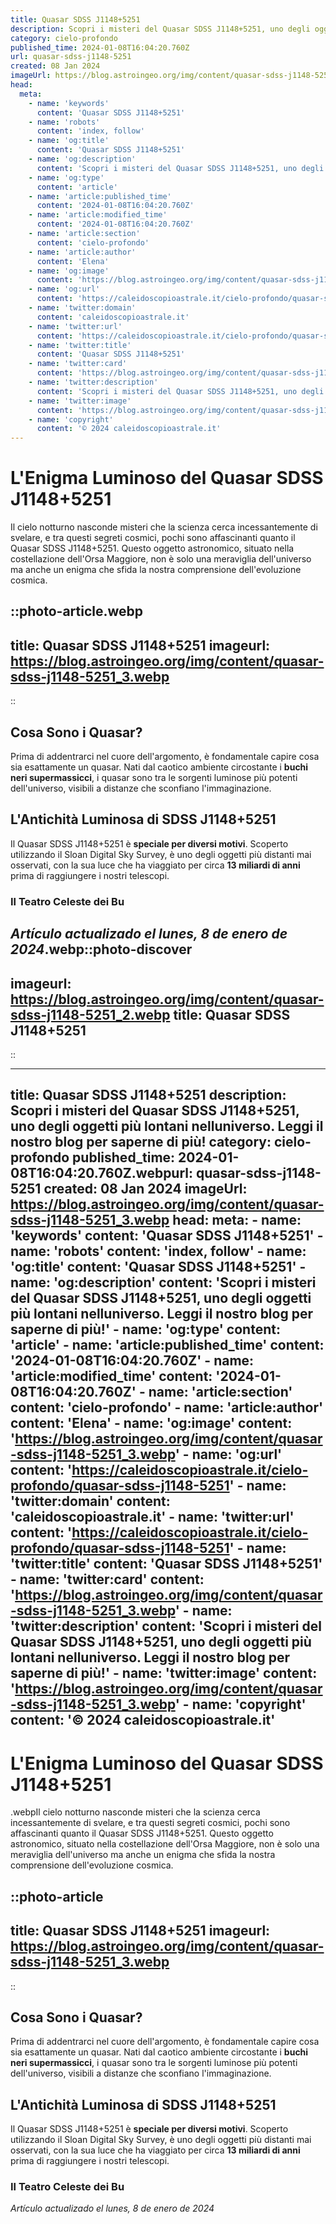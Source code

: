 ```yaml
---
title: Quasar SDSS J1148+5251
description: Scopri i misteri del Quasar SDSS J1148+5251, uno degli oggetti più lontani nelluniverso. Leggi il nostro blog per saperne di più!
category: cielo-profondo
published_time: 2024-01-08T16:04:20.760Z
url: quasar-sdss-j1148-5251
created: 08 Jan 2024
imageUrl: https://blog.astroingeo.org/img/content/quasar-sdss-j1148-5251_3.webp
head:
  meta:
    - name: 'keywords'
      content: 'Quasar SDSS J1148+5251'
    - name: 'robots'
      content: 'index, follow'
    - name: 'og:title'
      content: 'Quasar SDSS J1148+5251'
    - name: 'og:description'
      content: 'Scopri i misteri del Quasar SDSS J1148+5251, uno degli oggetti più lontani nelluniverso. Leggi il nostro blog per saperne di più!'
    - name: 'og:type'
      content: 'article'
    - name: 'article:published_time'
      content: '2024-01-08T16:04:20.760Z'
    - name: 'article:modified_time'
      content: '2024-01-08T16:04:20.760Z'
    - name: 'article:section'
      content: 'cielo-profondo'
    - name: 'article:author'
      content: 'Elena'
    - name: 'og:image'
      content: 'https://blog.astroingeo.org/img/content/quasar-sdss-j1148-5251_3.webp'
    - name: 'og:url'
      content: 'https://caleidoscopioastrale.it/cielo-profondo/quasar-sdss-j1148-5251'
    - name: 'twitter:domain'
      content: 'caleidoscopioastrale.it'
    - name: 'twitter:url'
      content: 'https://caleidoscopioastrale.it/cielo-profondo/quasar-sdss-j1148-5251'
    - name: 'twitter:title'
      content: 'Quasar SDSS J1148+5251'
    - name: 'twitter:card'
      content: 'https://blog.astroingeo.org/img/content/quasar-sdss-j1148-5251_3.webp'
    - name: 'twitter:description'
      content: 'Scopri i misteri del Quasar SDSS J1148+5251, uno degli oggetti più lontani nelluniverso. Leggi il nostro blog per saperne di più!'
    - name: 'twitter:image'
      content: 'https://blog.astroingeo.org/img/content/quasar-sdss-j1148-5251_3.webp'
    - name: 'copyright'
      content: '© 2024 caleidoscopioastrale.it'
---
```

# L'Enigma Luminoso del Quasar SDSS J1148+5251

Il cielo notturno nasconde misteri che la scienza cerca incessantemente di svelare, e tra questi segreti cosmici, pochi sono affascinanti quanto il Quasar SDSS J1148+5251. Questo oggetto astronomico, situato nella costellazione dell'Orsa Maggiore, non è solo una meraviglia dell'universo ma anche un enigma che sfida la nostra comprensione dell'evoluzione cosmica.

::photo-article.webp
---
title: Quasar SDSS J1148+5251
imageurl: https://blog.astroingeo.org/img/content/quasar-sdss-j1148-5251_3.webp
---
::

## Cosa Sono i Quasar?
Prima di addentrarci nel cuore dell'argomento, è fondamentale capire cosa sia esattamente un quasar. Nati dal caotico ambiente circostante i **buchi neri supermassicci**, i quasar sono tra le sorgenti luminose più potenti dell'universo, visibili a distanze che sconfiano l'immaginazione.

## L'Antichità Luminosa di SDSS J1148+5251
Il Quasar SDSS J1148+5251 è **speciale per diversi motivi**. Scoperto utilizzando il Sloan Digital Sky Survey, è uno degli oggetti più distanti mai osservati, con la sua luce che ha viaggiato per circa **13 miliardi di anni** prima di raggiungere i nostri telescopi.

### Il Teatro Celeste dei Bu

_Artículo actualizado el lunes, 8 de enero de 2024_.webp::photo-discover
---
imageurl: https://blog.astroingeo.org/img/content/quasar-sdss-j1148-5251_2.webp
title: Quasar SDSS J1148+5251
---
::

---
title: Quasar SDSS J1148+5251
description: Scopri i misteri del Quasar SDSS J1148+5251, uno degli oggetti più lontani nelluniverso. Leggi il nostro blog per saperne di più!
category: cielo-profondo
published_time: 2024-01-08T16:04:20.760Z.webpurl: quasar-sdss-j1148-5251
created: 08 Jan 2024
imageUrl: https://blog.astroingeo.org/img/content/quasar-sdss-j1148-5251_3.webp
head:
  meta:
    - name: 'keywords'
      content: 'Quasar SDSS J1148+5251'
    - name: 'robots'
      content: 'index, follow'
    - name: 'og:title'
      content: 'Quasar SDSS J1148+5251'
    - name: 'og:description'
      content: 'Scopri i misteri del Quasar SDSS J1148+5251, uno degli oggetti più lontani nelluniverso. Leggi il nostro blog per saperne di più!'
    - name: 'og:type'
      content: 'article'
    - name: 'article:published_time'
      content: '2024-01-08T16:04:20.760Z'
    - name: 'article:modified_time'
      content: '2024-01-08T16:04:20.760Z'
    - name: 'article:section'
      content: 'cielo-profondo'
    - name: 'article:author'
      content: 'Elena'
    - name: 'og:image'
      content: 'https://blog.astroingeo.org/img/content/quasar-sdss-j1148-5251_3.webp'
    - name: 'og:url'
      content: 'https://caleidoscopioastrale.it/cielo-profondo/quasar-sdss-j1148-5251'
    - name: 'twitter:domain'
      content: 'caleidoscopioastrale.it'
    - name: 'twitter:url'
      content: 'https://caleidoscopioastrale.it/cielo-profondo/quasar-sdss-j1148-5251'
    - name: 'twitter:title'
      content: 'Quasar SDSS J1148+5251'
    - name: 'twitter:card'
      content: 'https://blog.astroingeo.org/img/content/quasar-sdss-j1148-5251_3.webp'
    - name: 'twitter:description'
      content: 'Scopri i misteri del Quasar SDSS J1148+5251, uno degli oggetti più lontani nelluniverso. Leggi il nostro blog per saperne di più!'
    - name: 'twitter:image'
      content: 'https://blog.astroingeo.org/img/content/quasar-sdss-j1148-5251_3.webp'
    - name: 'copyright'
      content: '© 2024 caleidoscopioastrale.it'
---
# L'Enigma Luminoso del Quasar SDSS J1148+5251
.webpIl cielo notturno nasconde misteri che la scienza cerca incessantemente di svelare, e tra questi segreti cosmici, pochi sono affascinanti quanto il Quasar SDSS J1148+5251. Questo oggetto astronomico, situato nella costellazione dell'Orsa Maggiore, non è solo una meraviglia dell'universo ma anche un enigma che sfida la nostra comprensione dell'evoluzione cosmica.

::photo-article
---
title: Quasar SDSS J1148+5251
imageurl: https://blog.astroingeo.org/img/content/quasar-sdss-j1148-5251_3.webp
---
::

## Cosa Sono i Quasar?
Prima di addentrarci nel cuore dell'argomento, è fondamentale capire cosa sia esattamente un quasar. Nati dal caotico ambiente circostante i **buchi neri supermassicci**, i quasar sono tra le sorgenti luminose più potenti dell'universo, visibili a distanze che sconfiano l'immaginazione.

## L'Antichità Luminosa di SDSS J1148+5251
Il Quasar SDSS J1148+5251 è **speciale per diversi motivi**. Scoperto utilizzando il Sloan Digital Sky Survey, è uno degli oggetti più distanti mai osservati, con la sua luce che ha viaggiato per circa **13 miliardi di anni** prima di raggiungere i nostri telescopi.

### Il Teatro Celeste dei Bu

_Artículo actualizado el lunes, 8 de enero de 2024_